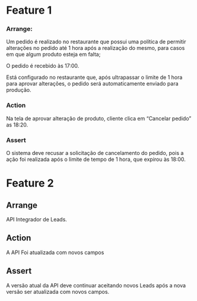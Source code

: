 # Feature 1

### Arrange:

Um pedido é realizado no restaurante que possui uma política de permitir alterações no pedido até 1 hora após a realização do mesmo, para casos em que algum produto esteja em falta;

O pedido é recebido às 17:00.

Está configurado no restaurante que, após ultrapassar o limite de 1 hora para aprovar alterações, o pedido será automaticamente enviado para produção.

### Action

Na tela de aprovar alteração de produto, cliente clica em “Cancelar pedido” as 18:20.

### Assert

O sistema deve recusar a solicitação de cancelamento do pedido, pois a ação foi realizada após o limite de tempo de 1 hora, que expirou às 18:00.



# Feature 2

## Arrange
API Integrador de Leads.​

## Action
A API Foi atualizada com novos campos

## Assert
A versão atual da API deve continuar aceitando novos Leads após a nova versão ser atualizada com novos campos.